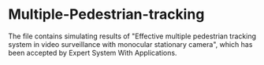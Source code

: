 # Multiple-Pedestrian-tracking

The file contains simulating results of "Effective multiple pedestrian tracking system in video surveillance with monocular stationary camera", which has been accepted by Expert System With Applications.
